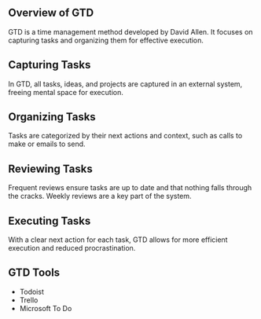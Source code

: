 ## Overview of GTD
GTD is a time management method developed by David Allen. It focuses on capturing tasks and organizing them for effective execution.

## Capturing Tasks
In GTD, all tasks, ideas, and projects are captured in an external system, freeing mental space for execution.

## Organizing Tasks
Tasks are categorized by their next actions and context, such as calls to make or emails to send.

## Reviewing Tasks
Frequent reviews ensure tasks are up to date and that nothing falls through the cracks. Weekly reviews are a key part of the system.

## Executing Tasks
With a clear next action for each task, GTD allows for more efficient execution and reduced procrastination.

## GTD Tools
- Todoist
- Trello
- Microsoft To Do